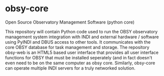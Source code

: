 # obsy-core
Open Source Observatory Management Software (python core)

This repository will contain Python code used to run the OBSY observatory management system integration with INDI and external hardware / software using PyINDI and DBUS access to other tools. It communicates with the core OBSY database for task management and storage. The repository obsy-web is an HTML5 based user interface that provides all user interface functions for OBSY that must be installed seperately (and in fact doesn't even need to be on the same computer as obsy core. Similarly, obsy-core can operate multiple INDI servers for a truly networked solution.
